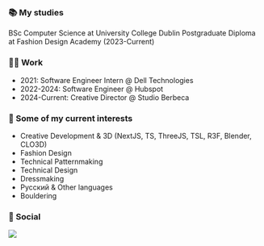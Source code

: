 ### 📚 My studies
BSc Computer Science at University College Dublin
Postgraduate Diploma at Fashion Design Academy (2023-Current)

### 👩‍💻 Work
- 2021: Software Engineer Intern @ Dell Technologies
- 2022-2024: Software Engineer @ Hubspot
- 2024-Current: Creative Director @ Studio Berbeca
                                                                                                      
### 🌱 Some of my current interests
* Creative Development & 3D (NextJS, TS, ThreeJS, TSL, R3F, Blender, CLO3D)
* Fashion Design
* Technical Patternmaking
* Technical Design
* Dressmaking
* Русский & Other languages
* Bouldering

### 📱 Social
[<img src="https://img.shields.io/badge/linkedin-%230077B5.svg?&style=for-the-badge&logo=linkedin&logoColor=white" />](https://www.linkedin.com/in/andra-antal-berbecaru/)
